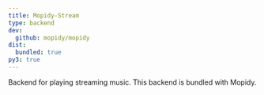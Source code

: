 ```yaml
---
title: Mopidy-Stream
type: backend
dev:
  github: mopidy/mopidy
dist:
  bundled: true
py3: true
---
```


Backend for playing streaming music.
This backend is bundled with Mopidy.
